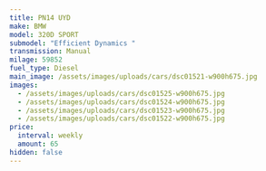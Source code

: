 ```yaml
---
title: PN14 UYD
make: BMW
model: 320D SPORT
submodel: "Efficient Dynamics "
transmission: Manual
milage: 59852
fuel_type: Diesel
main_image: /assets/images/uploads/cars/dsc01521-w900h675.jpg
images:
  - /assets/images/uploads/cars/dsc01525-w900h675.jpg
  - /assets/images/uploads/cars/dsc01524-w900h675.jpg
  - /assets/images/uploads/cars/dsc01523-w900h675.jpg
  - /assets/images/uploads/cars/dsc01522-w900h675.jpg
price:
  interval: weekly
  amount: 65
hidden: false
---
```

